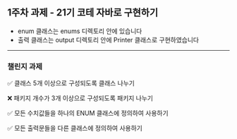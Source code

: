 ## 1주차 과제 - 21기 코테 자바로 구현하기

- enum 클래스는 enums 디렉토리 안에 있습니다
- 출력 클래스는 output 디렉토리 안에 Printer 클래스로 구현하였습니다

---

### 챌린지 과제

✅ 클래스 5개 이상으로 구성되도록 클래스 나누기 

❌ 패키지 개수가 3개 이상으로 구성되도록 패키지 나누기 

✅ 모든 수치값들을 하나의 ENUM 클래스에 정의하여 사용하기 

✅ 모든 출력문들을 다른 클래스에 정의하여 사용하기
